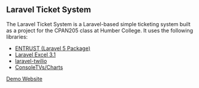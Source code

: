 ## Laravel Ticket System

The Laravel Ticket System is a Laravel-based simple ticketing system built as a project
for the CPAN205 class at Humber College. It uses the following libraries:

- [ENTRUST (Laravel 5 Package)](https://github.com/Zizaco/entrust)
- [Laravel Excel 3.1](https://github.com/Maatwebsite/Laravel-Excel)
- [laravel-twilio](https://github.com/aloha/laravel-twilio)
- [ConsoleTVs/Charts](https://github.com/ConsoleTVs/Charts)

[Demo Website](https://demo.tickethawk.site)
